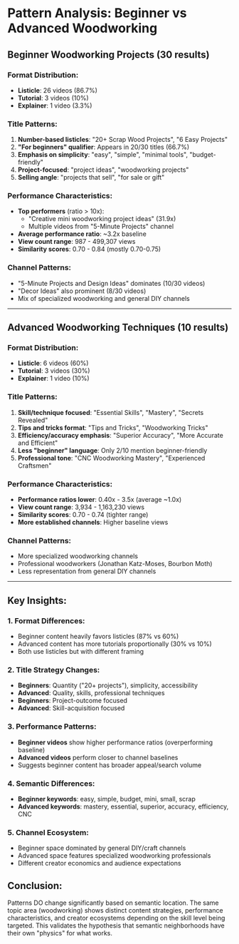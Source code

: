 # Pattern Analysis: Beginner vs Advanced Woodworking

## Beginner Woodworking Projects (30 results)

### Format Distribution:
- **Listicle**: 26 videos (86.7%)
- **Tutorial**: 3 videos (10%)
- **Explainer**: 1 video (3.3%)

### Title Patterns:
1. **Number-based listicles**: "20+ Scrap Wood Projects", "6 Easy Projects"
2. **"For beginners" qualifier**: Appears in 20/30 titles (66.7%)
3. **Emphasis on simplicity**: "easy", "simple", "minimal tools", "budget-friendly"
4. **Project-focused**: "project ideas", "woodworking projects"
5. **Selling angle**: "projects that sell", "for sale or gift"

### Performance Characteristics:
- **Top performers** (ratio > 10x): 
  - "Creative mini woodworking project ideas" (31.9x)
  - Multiple videos from "5-Minute Projects" channel
- **Average performance ratio**: ~3.2x baseline
- **View count range**: 987 - 499,307 views
- **Similarity scores**: 0.70 - 0.84 (mostly 0.70-0.75)

### Channel Patterns:
- "5-Minute Projects and Design Ideas" dominates (10/30 videos)
- "Decor Ideas" also prominent (8/30 videos)
- Mix of specialized woodworking and general DIY channels

---

## Advanced Woodworking Techniques (10 results)

### Format Distribution:
- **Listicle**: 6 videos (60%)
- **Tutorial**: 3 videos (30%)
- **Explainer**: 1 video (10%)

### Title Patterns:
1. **Skill/technique focused**: "Essential Skills", "Mastery", "Secrets Revealed"
2. **Tips and tricks format**: "Tips and Tricks", "Woodworking Tricks"
3. **Efficiency/accuracy emphasis**: "Superior Accuracy", "More Accurate and Efficient"
4. **Less "beginner" language**: Only 2/10 mention beginner-friendly
5. **Professional tone**: "CNC Woodworking Mastery", "Experienced Craftsmen"

### Performance Characteristics:
- **Performance ratios lower**: 0.40x - 3.5x (average ~1.0x)
- **View count range**: 3,934 - 1,163,230 views
- **Similarity scores**: 0.70 - 0.74 (tighter range)
- **More established channels**: Higher baseline views

### Channel Patterns:
- More specialized woodworking channels
- Professional woodworkers (Jonathan Katz-Moses, Bourbon Moth)
- Less representation from general DIY channels

---

## Key Insights:

### 1. **Format Differences**:
- Beginner content heavily favors listicles (87% vs 60%)
- Advanced content has more tutorials proportionally (30% vs 10%)
- Both use listicles but with different framing

### 2. **Title Strategy Changes**:
- **Beginners**: Quantity ("20+ projects"), simplicity, accessibility
- **Advanced**: Quality, skills, professional techniques
- **Beginners**: Project-outcome focused
- **Advanced**: Skill-acquisition focused

### 3. **Performance Patterns**:
- **Beginner videos** show higher performance ratios (overperforming baseline)
- **Advanced videos** perform closer to channel baselines
- Suggests beginner content has broader appeal/search volume

### 4. **Semantic Differences**:
- **Beginner keywords**: easy, simple, budget, mini, small, scrap
- **Advanced keywords**: mastery, essential, superior, accuracy, efficiency, CNC

### 5. **Channel Ecosystem**:
- Beginner space dominated by general DIY/craft channels
- Advanced space features specialized woodworking professionals
- Different creator economics and audience expectations

## Conclusion:
Patterns DO change significantly based on semantic location. The same topic area (woodworking) shows distinct content strategies, performance characteristics, and creator ecosystems depending on the skill level being targeted. This validates the hypothesis that semantic neighborhoods have their own "physics" for what works.